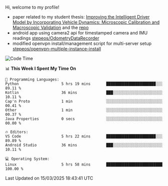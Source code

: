 Hi, welcome to my profile!

* paper related to my student thesis: [Improving the Intelligent Driver Model by Incorporating Vehicle Dynamics: Microscopic Calibration and Macroscopic Validation](https://doi.org/10.48550/arXiv.2408.03722) and the [repo](https://github.com/stepeos/pycarmodel_calibration)
* android app using camera2 api for timestamped camera and IMU readings [stepeos/OdometryDataRecorder](https://github.com/stepeos/OdometryDataRecorder)
* modified openvpn install/management script for multi-server setup [stepeos/openvpn-multiple-instance-install](https://github.com/stepeos/openvpn-multiple-instance-install)

<!--START_SECTION:waka-->
![Code Time](http://img.shields.io/badge/Code%20Time-2%2C008%20hrs%2029%20mins-blue)

📊 **This Week I Spent My Time On** 

```text
💬 Programming Languages: 
Python                   5 hrs 19 mins       ██████████████████████░░░   89.11 % 
Kotlin                   36 mins             ███░░░░░░░░░░░░░░░░░░░░░░   10.11 % 
Cap'n Proto              1 min               ░░░░░░░░░░░░░░░░░░░░░░░░░   00.41 % 
Other                    1 min               ░░░░░░░░░░░░░░░░░░░░░░░░░   00.37 % 
Java Properties          0 secs              ░░░░░░░░░░░░░░░░░░░░░░░░░   00.00 % 

🔥 Editors: 
VS Code                  5 hrs 22 mins       ██████████████████████░░░   89.89 % 
Android Studio           36 mins             ███░░░░░░░░░░░░░░░░░░░░░░   10.11 % 

💻 Operating System: 
Linux                    5 hrs 58 mins       █████████████████████████   100.00 % 
```


 Last Updated on 15/03/2025 18:43:41 UTC
<!--END_SECTION:waka-->
